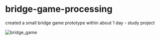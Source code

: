 # bridge-game-processing
created a small bridge game prototype within about 1 day - study project

![bridge_game ](https://github.com/MEO03W/bridge-game-processing/assets/58468907/8f2494eb-afcb-4aa6-b91b-0b589fe3a469)
